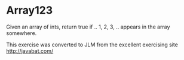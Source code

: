 # Array123 #
Given an array of ints, return true if .. 1, 2, 3, .. appears in the array somewhere.

This exercise was converted to JLM from the excellent exercising site http://javabat.com/

